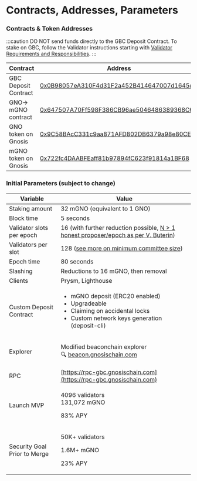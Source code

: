 ---
---

# Contracts, Addresses, Parameters

### **Contracts & Token Addresses**

:::caution DO NOT send funds directly to the GBC Deposit Contract.
To stake on GBC, follow the Validator instructions starting with [Validator Requirements and Responsibilities](/node/guide).
:::

| Contract                   | Address                                                                                                                                            |
| -------------------------- | -------------------------------------------------------------------------------------------------------------------------------------------------- |
| GBC Deposit Contract       | [0x0B98057eA310F4d31F2a452B414647007d1645d9](https://blockscout.com/xdai/mainnet/address/0x0B98057eA310F4d31F2a452B414647007d1645d9)               |
| GNO-> mGNO contract        | [0x647507A70Ff598F386CB96ae5046486389368C66](https://blockscout.com/xdai/mainnet/address/0x647507A70Ff598F386CB96ae5046486389368C66)               |
| GNO token on Gnosis  | [0x9C58BAcC331c9aa871AFD802DB6379a98e80CEdb](https://blockscout.com/xdai/mainnet/token/0x9C58BAcC331c9aa871AFD802DB6379a98e80CEdb/token-transfers) |
| mGNO token on Gnosis | [0x722fc4DAABFEaff81b97894fC623f91814a1BF68](https://blockscout.com/xdai/mainnet/address/0x722fc4DAABFEaff81b97894fC623f91814a1BF68)               |

### **Initial Parameters (subject to change)**

| Variable                                          | Value                                                                                                                                                                               |
| ------------------------------------------------- | ----------------------------------------------------------------------------------------------------------------------------------------------------------------------------------- |
| Staking amount                                    | 32 mGNO (equivalent to 1 GNO)                                                                                                                                                       |
| Block time                                        | 5 seconds                                                                                                                                                                           |
| Validator slots per epoch                         | 16 (with further reduction possible, [N > 1 honest proposer/epoch as per V. Buterin](https://notes.ethereum.org/@vbuterin/rkhCgQteN?type=view#Why-32-ETH-validator-sizes))          |
| Validators per slot                               | 128 ([see more on minimum committee size](https://medium.com/@chihchengliang/minimum-committee-size-explained-67047111fa20))                                                        |
| Epoch time                                        | 80 seconds                                                                                                                                                                          |
| Slashing                                          | Reductions to 16 mGNO, then removal                                                                                                                                                 |
| Clients                                           | Prysm, Lighthouse                                                                                                                                                                   |
| Custom Deposit Contract                           | <p></p><ul><li>mGNO deposit (ERC20 enabled)</li><li>Upgradeable</li><li>Claiming on accidental locks</li><li>Custom network keys generation (deposit-cli)</li></ul>                 |
| Explorer                                          | <p>Modified beaconchain explorer<br /><span data-gb-custom-inline data-tag="emoji" data-code="1f50d">🔍</span> <a href="http://beacon.gnosischain.com">beacon.gnosischain.com</a></p> |
| RPC                                               | [https://rpc-gbc.gnosischain.com](https://rpc-gbc.gnosischain.com)                                                                                                                  |
| Launch MVP                   | <p>4096 validators<br />131,072 mGNO </p><p>83% APY</p>                                                                                                                               |
| Security Goal Prior to Merge | <p>50K+ validators</p><p>1.6M+ mGNO</p><p>23% APY</p>                                                                                                                               |
